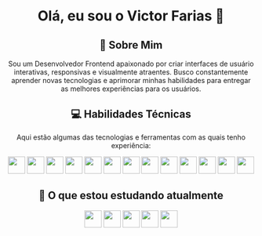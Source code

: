 <h1 align="center">Olá, eu sou o Victor Farias 👋</h2> 

<h2 align="center">🚀 Sobre Mim</h2> 
<p align="center">
   Sou um Desenvolvedor Frontend apaixonado por criar interfaces de usuário interativas, responsivas e visualmente atraentes. Busco constantemente aprender novas tecnologias e aprimorar minhas habilidades para entregar as melhores experiências para os usuários.
</p>

<h2 align="center">💻 Habilidades Técnicas</h2> 
<p align="center">Aqui estão algumas das tecnologias e ferramentas com as quais tenho experiência:</p>

<div align="center">
   <img width="35px" src="https://cdn.jsdelivr.net/gh/devicons/devicon@latest/icons/html5/html5-original.svg" />
   <img width="35px" src="https://cdn.jsdelivr.net/gh/devicons/devicon@latest/icons/css3/css3-original.svg" />
   <img width="35px" src="https://cdn.jsdelivr.net/gh/devicons/devicon@latest/icons/javascript/javascript-plain.svg" />
   <img width="35px" src="https://cdn.jsdelivr.net/gh/devicons/devicon@latest/icons/typescript/typescript-plain.svg" />
   <img width="35px" src="https://cdn.jsdelivr.net/gh/devicons/devicon@latest/icons/vuejs/vuejs-original.svg" />
   <img width="35px" src="https://cdn.jsdelivr.net/gh/devicons/devicon@latest/icons/git/git-original.svg" />
   <img width="35px" src="https://cdn.jsdelivr.net/gh/devicons/devicon@latest/icons/github/github-original.svg" />
   <img width="35px" src="https://cdn.jsdelivr.net/gh/devicons/devicon@latest/icons/tailwindcss/tailwindcss-original.svg" />
   <img width="35px" src="https://cdn.jsdelivr.net/gh/devicons/devicon@latest/icons/cypressio/cypressio-original.svg" />
   <img width="35px" src="https://cdn.jsdelivr.net/gh/devicons/devicon@latest/icons/jest/jest-plain.svg" />
   <img width="35px" src="https://cdn.jsdelivr.net/gh/devicons/devicon@latest/icons/vitest/vitest-original.svg" />
   <img width="35px" src="https://cdn.jsdelivr.net/gh/devicons/devicon@latest/icons/nodejs/nodejs-original.svg" />
   <img width="35px" src="https://cdn.jsdelivr.net/gh/devicons/devicon@latest/icons/react/react-original.svg" />
</div>

<h2 align="center">📕 O que estou estudando atualmente</h2> 
<div align="center">
   <img width="35px" src="https://cdn.jsdelivr.net/gh/devicons/devicon@latest/icons/nextjs/nextjs-original.svg" />
   <img width="35px" src="https://cdn.jsdelivr.net/gh/devicons/devicon@latest/icons/docker/docker-original.svg" />
   <img width="35px" src="https://cdn.jsdelivr.net/gh/devicons/devicon@latest/icons/angularjs/angularjs-original.svg" />
   <img width="35px" src="https://cdn.jsdelivr.net/gh/devicons/devicon@latest/icons/dart/dart-original.svg" />
   <img width="35px" src="https://cdn.jsdelivr.net/gh/devicons/devicon@latest/icons/flutter/flutter-original.svg" />
</div>
